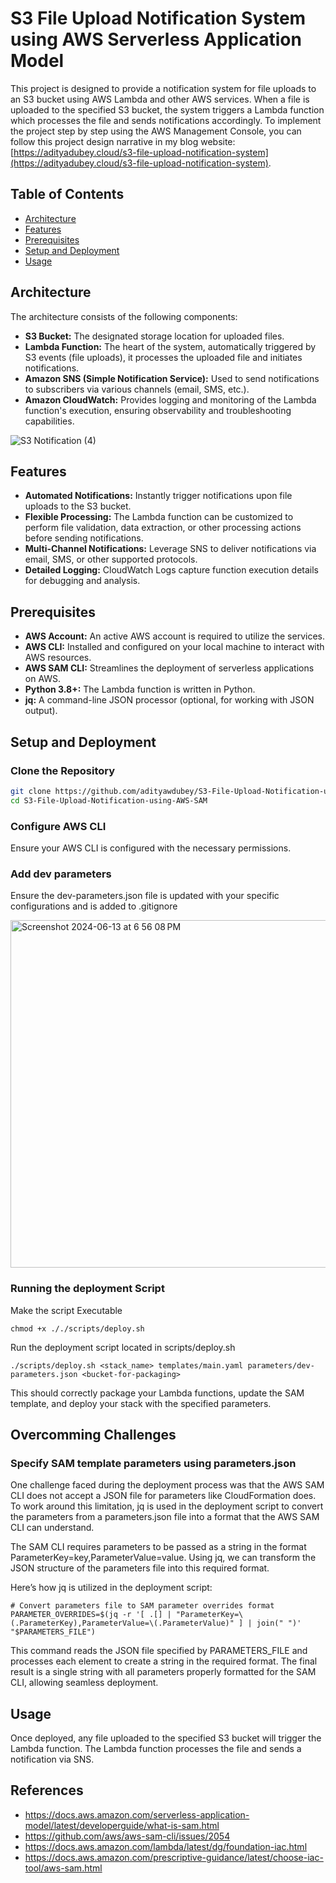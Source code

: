 # S3 File Upload Notification System using AWS Serverless Application Model 

This project is designed to provide a notification system for file uploads to an S3 bucket using AWS Lambda and other AWS services. When a file is uploaded to the specified S3 bucket, the system triggers a Lambda function which processes the file and sends notifications accordingly. 
To implement the project step by step using the AWS Management Console, you can follow this project design narrative in my blog website: [https://adityadubey.cloud/s3-file-upload-notification-system](https://adityadubey.cloud/s3-file-upload-notification-system).

## Table of Contents

- [Architecture](#architecture)
- [Features](#features)
- [Prerequisites](#prerequisites)
- [Setup and Deployment](#setup-and-deployment)
- [Usage](#usage)

## Architecture

The architecture consists of the following components:
- **S3 Bucket:** The designated storage location for uploaded files.
- **Lambda Function:** The heart of the system, automatically triggered by S3 events (file uploads), it processes the uploaded file and initiates notifications.
- **Amazon SNS (Simple Notification Service):** Used to send notifications to subscribers via various channels (email, SMS, etc.).
- **Amazon CloudWatch:** Provides logging and monitoring of the Lambda function's execution, ensuring observability and troubleshooting capabilities.

![S3 Notification (4)](https://github.com/adityawdubey/S3-File-Upload-Notification-System-using-AWS-SAM/assets/88245579/04732c67-86b9-43e6-8e11-4bf1cf5bd4cb)

## Features

- **Automated Notifications:** Instantly trigger notifications upon file uploads to the S3 bucket.
- **Flexible Processing:** The Lambda function can be customized to perform file validation, data extraction, or other processing actions before sending notifications.
- **Multi-Channel Notifications:** Leverage SNS to deliver notifications via email, SMS, or other supported protocols.
- **Detailed Logging:** CloudWatch Logs capture function execution details for debugging and analysis.

## Prerequisites

- **AWS Account:** An active AWS account is required to utilize the services.
- **AWS CLI:** Installed and configured on your local machine to interact with AWS resources.
- **AWS SAM CLI:** Streamlines the deployment of serverless applications on AWS.
- **Python 3.8+:** The Lambda function is written in Python.
- **jq:** A command-line JSON processor (optional, for working with JSON output).

## Setup and Deployment

### Clone the Repository

```bash
git clone https://github.com/adityawdubey/S3-File-Upload-Notification-using-AWS-SAM.git
cd S3-File-Upload-Notification-using-AWS-SAM
```

### Configure AWS CLI
Ensure your AWS CLI is configured with the necessary permissions.

### Add dev parameters
Ensure the dev-parameters.json file is updated with your specific configurations and is added to .gitignore

<img width="556" alt="Screenshot 2024-06-13 at 6 56 08 PM" src="https://github.com/adityawdubey/S3-File-Upload-Notification-System-using-AWS-SAM/assets/88245579/ce2685db-b318-4db9-bac4-2b81d41e5922">


### Running the deployment Script

Make the script Executable

```
chmod +x ././scripts/deploy.sh
```

Run the deployment script located in scripts/deploy.sh

```
./scripts/deploy.sh <stack_name> templates/main.yaml parameters/dev-parameters.json <bucket-for-packaging>
```

This should correctly package your Lambda functions, update the SAM template, and deploy your stack with the specified parameters.

## Overcomming Challenges

### Specify SAM template parameters using parameters.json

One challenge faced during the deployment process was that the AWS SAM CLI does not accept a JSON file for parameters like CloudFormation does. To work around this limitation, jq is used in the deployment script to convert the parameters from a parameters.json file into a format that the AWS SAM CLI can understand.

The SAM CLI requires parameters to be passed as a string in the format ParameterKey=key,ParameterValue=value. Using jq, we can transform the JSON structure of the parameters file into this required format.

Here’s how jq is utilized in the deployment script:
```
# Convert parameters file to SAM parameter overrides format
PARAMETER_OVERRIDES=$(jq -r '[ .[] | "ParameterKey=\(.ParameterKey),ParameterValue=\(.ParameterValue)" ] | join(" ")' "$PARAMETERS_FILE")
```
This command reads the JSON file specified by PARAMETERS_FILE and processes each element to create a string in the required format. The final result is a single string with all parameters properly formatted for the SAM CLI, allowing seamless deployment.


## Usage

Once deployed, any file uploaded to the specified S3 bucket will trigger the Lambda function. The Lambda function processes the file and sends a notification via SNS.

## References

- https://docs.aws.amazon.com/serverless-application-model/latest/developerguide/what-is-sam.html
- https://github.com/aws/aws-sam-cli/issues/2054
- https://docs.aws.amazon.com/lambda/latest/dg/foundation-iac.html
- https://docs.aws.amazon.com/prescriptive-guidance/latest/choose-iac-tool/aws-sam.html



